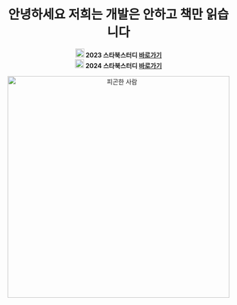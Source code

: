 <div align="center">

<h1>안녕하세요 저희는 개발은 안하고 책만 읽습니다</h3>


<strong><img src="https://emojis.slackmojis.com/emojis/images/1643515463/14834/meow_partychristmas.gif?1643515463" width=20> 2023 스타북스터디 <a href="https://hello-happy-world.notion.site/2023-fa7fd6eb218449929fff661b6e1d4be0?pvs=4">바로가기</a></strong>
<br>
<strong><img src="https://emojis.slackmojis.com/emojis/images/1643515239/12569/meow_coffeespitting.gif?1643515239" width=20> 2024 스타북스터디 <a href="https://hello-happy-world.notion.site/2023-fa7fd6eb218449929fff661b6e1d4be0?pvs=4">바로가기</a></strong>

<img src="https://github.com/star-books-coffee/.github/assets/61075048/c37e3166-7c71-414a-aa8f-087c911ae832" width=500 alt="피곤한 사람">

</div>



